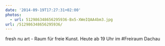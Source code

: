 ```yaml
---
date: '2014-09-19T17:27:31+02:00'
photos:
  - url: 512986348656295936-Bx5-XWeIQAA4bm3.jpg
url: /512986348656295936/
---
```

fresh nu art - Raum für freie Kunst. Heute ab 19 Uhr im #Freiraum Dachau 
